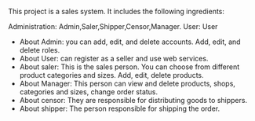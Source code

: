 This project is a sales system. It includes the following ingredients:

Administration: Admin,Saler,Shipper,Censor,Manager.
User: User 
- About Admin: you can add, edit, and delete accounts. Add, edit, and delete roles.
- About User: can register as a seller and use web services.
- About saler: This is the sales person. You can choose from different product categories and sizes. Add, edit, delete products. 
- About Manager: This person can view and delete products, shops, categories and sizes, change order status. 
- About censor: They are responsible for distributing goods to shippers. 
- About shipper: The person responsible for shipping the order.
